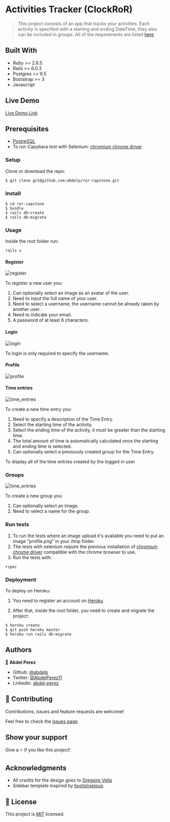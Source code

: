 # Activities Tracker (ClockRoR)

> This project consists of an app that tracks your activities. Each activity is specified with a starting and ending DateTime, they also can be included in groups. All of the requirements are listed [here](https://www.notion.so/Group-our-transactions-ccea2b6642664540a70de9f30bdff4ce)

## Built With

- Ruby >= 2.6.5
- Rails >= 6.0.3
- Postgres >= 9.5
- Bootstrap >= 3
- Javascript

## Live Demo

[Live Demo Link](https://whispering-retreat-92662.herokuapp.com)


## Prerequisites

- [PostreSQL](https://www.postgresql.org/download/)
- To run Capybara test with Selenium: [chromium chrome driver](https://chromedriver.chromium.org/downloads)

### Setup

Clone or download the repo:

```
$ git clone git@github.com:abdelp/ror-capstone.git
```

### Install

```
$ cd ror-capstone
$ bundle
$ rails db:create
$ rails db:migrate
```

### Usage

Inside the root folder run:

```
rails s
```

#### Register

![register](./app/assets/images/register.png)

To register a new user you:

1. Can optionally select an image as an avatar of the user.
2. Need to input the full name of your user.
3. Need to select a username, the username cannot be already taken by another user.
4. Need to indicate your email.
5. A password of at least 6 characters.

#### Login

![login](./app/assets/images/login.png)

To login is only required to specify the username.

#### Profile

![profile](./app/assets/images/profile.png)

#### Time entries

![time_entries](./app/assets/images/time_entries.png)

To create a new time entry you:

1. Need to specify a description of the Time Entry.
2. Select the starting time of the activity.
3. Select the ending time of the activity, it must be greater than the starting time.
4. The total amount of time is automatically calculated once the starting and ending time is selected.
5. Can optionally select a previously created group for the Time Entry.

To display all of the time entries created by the logged in user 


### Groups

![time_entries](./app/assets/images/groups.png)

To create a new group you:

1. Can optionally select an image.
2. Need to select a name for the group.

### Run tests

1. To run the tests where an image upload it's available you need to put an image "profile.png" in your /tmp folder.
2. The tests with selenium require the previous installation of [chromium chrome driver](https://chromedriver.chromium.org/downloads) compatible with the chrome browser to use.
3. Run the tests with:

```
rspec
```

### Deployment

To deploy on Heroku:

1. You need to register an account on [Heroku](https://www.heroku.com)

2. After that, inside the root folder, you need to create and migrate the project:

```
$ heroku create
$ git push heroku master
$ heroku run rails db:migrate
```

## Authors

👤 **Abdel Perez**

- Github: [@abdelp](https://github.com/abdelp)
- Twitter: [@AbdelPerez11](https://twitter.com/AbdelPerez11)
- Linkedin: [abdel-perez](https://www.linkedin.com/in/abdel-perez)

## 🤝 Contributing

Contributions, issues and feature requests are welcome!

Feel free to check the [issues page](issues/).

## Show your support

Give a ⭐️ if you like this project!

## Acknowledgments

- All credits for the design goes to [Gregoire Vella](https://www.behance.net/gallery/19759151/Snapscan-iOs-design-and-branding?tracking_source=)
- Sidebar template inspired by [bootstrapious](https://bootstrapious.com)

## 📝 License

This project is [MIT](lic.url) licensed.
